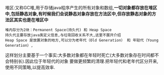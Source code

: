堆区:又称GC堆,用于存储java程序产生的所有对象和数组,**一切对象都存放在堆区中,包括静态对象,有时候我们会说静态对象存放在方法区中,但存放静态对象的方法区其实也是在堆区中**

    堆内存分为2块：Permanent Space(持久代) 和 Heap Space
    持久代主要存放java类定义信息,与垃圾回收关系不大,这里不展开介绍
    Heap Space 是放置对象的地方,可以分为老年代（Old Generation） 和 年轻代（Young Generation）,
这样划分主要基于一个事实:大多数对象都在年轻时死亡(大多数对象存在时间都不会特别长).因此位于年轻代的对象
要做更频繁的清理.把年轻代和老年代区分开来,使用不同策略,以提高效率.
